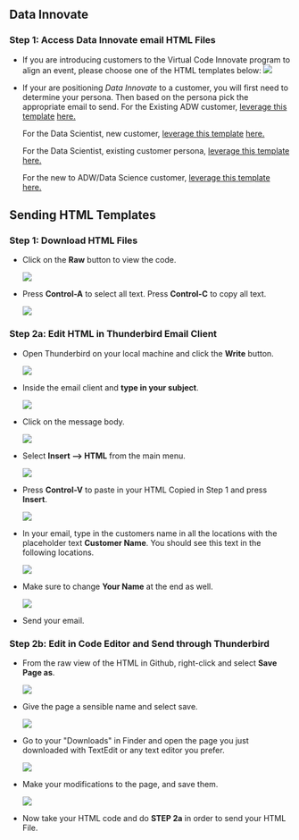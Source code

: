 ##  **Data Innovate**
### **Step 1:** Access Data Innovate email HTML Files

- If you are introducing customers to the Virtual Code Innovate program to align an event, please choose one of the HTML templates below:
  ![](images/di_thumb.png)

- If your are positioning _Data Innovate_ to a customer, you will first need to determine your persona. Then based on the persona pick the appropriate email to send.
  For the Existing ADW customer, [ leverage this template](https://github.com/chipbaber/codeinnovate_emailtemplate/blob/master/html/data_innovate_ExistingADW.html) <a href="https://chipbaber.github.io/codeinnovate_emailtemplate/html/data_innovate_ExistingADW.html" target="_di"> here.</a>

  For the Data Scientist, new customer, [ leverage this template](https://github.com/chipbaber/codeinnovate_emailtemplate/blob/master/html/data_innovate_ExistingLimitedDS.html) <a href="https://chipbaber.github.io/codeinnovate_emailtemplate/html/data_innovate_ExistingLimitedDS.html" target="_di"> here.</a>

  For the Data Scientist, existing customer persona,  [ leverage this template](https://github.com/chipbaber/codeinnovate_emailtemplate/blob/master/html/data_innovate_ExistingNoDS.html) <a href="https://chipbaber.github.io/codeinnovate_emailtemplate/html/data_innovate_ExistingNoDS.html" target="_di"> here.</a>

  For the new to ADW/Data Science customer, [ leverage this template](https://github.com/chipbaber/codeinnovate_emailtemplate/blob/master/html/data_innovate_NewCustomers.html) <a href="https://chipbaber.github.io/codeinnovate_emailtemplate/html/data_innovate_NewCustomers.html" target="_di"> here.</a>


## **Sending HTML Templates**

### **Step 1:** Download HTML Files

- Click on the **Raw** button to view the code.

    ![](images/README-b1064f4c.png)

- Press **Control-A** to select all text. Press **Control-C** to copy all text.

    ![](images/README-367ebbf8.png)

### **Step 2a:** Edit HTML in Thunderbird Email Client

- Open Thunderbird on your local machine and click the **Write** button.

    ![](images/README-27fe768d.png)

- Inside the email client and **type in your subject**.

    ![](images/README-560f7ab0.png)

- Click on the message body.

    ![](images/README-1f73e986.png)

- Select **Insert --> HTML** from the main menu.

    ![](images/README-53c269d4.png)

- Press **Control-V** to paste in your HTML Copied in Step 1 and press **Insert**.

    ![](images/README-4869fdab.png)

- In your email, type in the customers name in all the locations with the placeholder text **Customer Name**. You should see this text in the following locations.

    ![](images/virtual_email_changes_1.png)

- Make sure to change **Your Name** at the end as well.

    ![](images/virtual_email_changes_2.png)

- Send your email.

### **Step 2b:** Edit in Code Editor and Send through Thunderbird

- From the raw view of the HTML in Github, right-click and select
  **Save Page as**.

    ![](images/mac1.png)

- Give the page a sensible name and select save.

    ![](images/mac2.png)

- Go to your "Downloads" in Finder and open the page you just downloaded with TextEdit or any text editor you prefer.

    ![](images/mac3.png)

- Make your modifications to the page, and save them.

    ![](images/virtual_email_changes_3.png)

- Now take your HTML code and do **STEP 2a** in order to send your HTML File.
